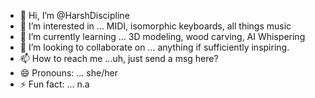 - 👋 Hi, I’m @HarshDiscipline
- 👀 I’m interested in ... MIDI, isomorphic keyboards, all things music
- 🌱 I’m currently learning ... 3D modeling, wood carving, AI Whispering
- 💞️ I’m looking to collaborate on ... anything if sufficiently inspiring.
- 📫 How to reach me ...uh, just send a msg here?
- 😄 Pronouns: ... she/her
- ⚡ Fun fact: ... n.a

<!---
HarshDiscipline/HarshDiscipline is a ✨ special(????) ✨ repository because its `README.md` (this file) appears on your GitHub profile.
You can click the Preview link to take a look at your changes.
--->
